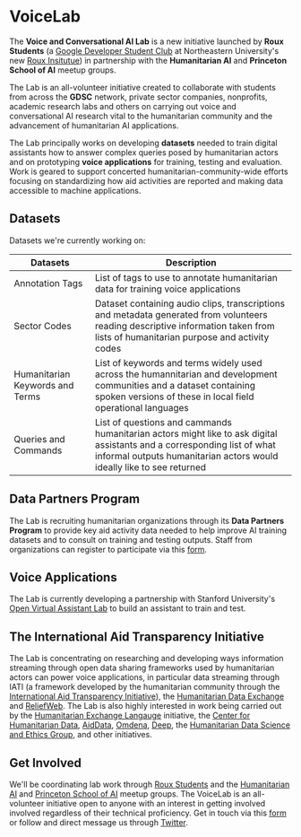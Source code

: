 # VoiceLab

The **Voice and Conversational AI Lab** is a new initiative launched by **Roux Students** (a [Google Developer Student Club](https://gdsc.community.dev/) at Northeastern University's new [Roux Insitutue](https://roux.northeastern.edu/)) in partnership with the **Humanitarian AI** and **Princeton School of AI** meetup groups.

The Lab is an all-volunteer initiative created to collaborate with students from across the **GDSC** network, private sector companies, nonprofits, academic research labs and others on carrying out voice and conversational AI research vital to the humanitarian community and the advancement of humanitarian AI applications.

The Lab principally works on developing **datasets** needed to train digital assistants how to answer complex queries posed by humanitarian actors and on prototyping **voice applications** for training, testing and evaluation. Work is geared to support concerted humanitarian-community-wide efforts focusing on standardizing how aid activities are reported and making data accessible to machine applications.

## Datasets

Datasets we're currently working on:

Datasets | Description
---- | ----
Annotation Tags | List of tags to use to annotate humanitarian data for training voice applications
Sector Codes | Dataset containing audio clips, transcriptions and metadata generated from volunteers reading descriptive information taken from lists of humanitarian purpose and activity codes
Humanitarian Keywords and Terms | List of keywords and terms widely used across the humannitarian and development communities and a dataset containing spoken versions of these in local field operational languages
Queries and Commands | List of questions and cammands humanitarian actors might like to ask digital assistants and a corresponding list of what informal outputs humanitarian actors would ideally like to see returned

## Data Partners Program

The Lab is recruiting humanitarian organizations through its **Data Partners Program** to provide key aid activity data needed to help improve AI training datasets and to consult on training and testing outputs. Staff from organizations can register to participate via this [form](https://docs.google.com/forms/d/e/1FAIpQLSctRp_vi-Bf5NepyIL2UvZIWgI6ekwQUa7YDRvfgSTXq3X5rw/viewform?usp=sf_link).

## Voice Applications

The Lab is currently developing a partnership with Stanford University's [Open Virtual Assistant Lab](https://oval.cs.stanford.edu/) to build an assistant to train and test.

## The International Aid Transparency Initiative

The Lab is concentrating on researching and developing ways information streaming through open data sharing frameworks used by humanitarian actors can power voice applications, in particular data streaming through IATI (a framework developed by the humanitarian community through the [International Aid Transparency Initiative](https://iatistandard.org/en/)), the [Humanitarian Data Exchange](https://data.humdata.org/) and [ReliefWeb](https://reliefweb.int/). The Lab is also highly interested in work being carried out by the [Humanitarian Exchange Langauge](https://hxlstandard.org/) initiative, the [Center for Humanitarian Data](https://centre.humdata.org/), [AidData](https://www.aiddata.org/), [Omdena](https://omdena.com/), [Deep](https://thedeep.io/), the [Humanitarian Data Science and Ethics Group](https://www.hum-dseg.org/), and other initiatives. 

## Get Involved

We'll be coordinating lab work through [Roux Students](https://gdsc.community.dev/northeastern-university-portland/) and the [Humanitarian AI](https://humanitarianai.org) and [Princeton School of AI](https://www.meetup.com/Princeton-School-of-AI/) meetup groups. The VoiceLab is an all-volunteer initiative open to anyone with an interest in getting involved involved regardless of their technical proficiency. Get in touch via this [form](https://docs.google.com/forms/d/e/1FAIpQLSe5hMIJYrga7gk3tavB_e81cSabDUHhsWc3wmOBbWwpm1bQ1Q/viewform?usp=sf_link) or follow and direct message us through [Twitter](https://twitter.com/RouxStudents).
